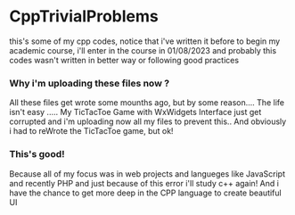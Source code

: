 # CppTrivialProblems

this's some of my cpp codes, notice that i've written it before to begin my academic course, i'll enter in the course in 01/08/2023 and probably this codes wasn't written in better way or following good practices

### Why i'm uploading these files now ?

All these files get wrote some mounths ago, but by some reason.... The life isn't easy ..... My TicTacToe Game with WxWidgets Interface just get corrupted and i'm uploading now all my files to prevent this.. And obviously i had to reWrote the TicTacToe game, but ok!

### This's good!

Because all of my focus was in web projects and langueges like JavaScript and recently PHP and just because of this error i'll study c++ again!
And i have the chance to get more deep in the CPP language to create beautiful UI
